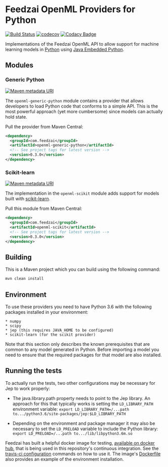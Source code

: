 # Feedzai OpenML Providers for Python
[![Build Status](https://travis-ci.com/feedzai/feedzai-openml-python.svg?branch=hf-0.3.X)](https://travis-ci.com/feedzai/feedzai-openml-python)
[![codecov](https://codecov.io/gh/feedzai/feedzai-openml-python/branch/hf-0.3.X/graph/badge.svg)](https://codecov.io/gh/feedzai/feedzai-openml-python)
[![Codacy Badge](https://api.codacy.com/project/badge/Grade/4cb28e8bf4104cffa20812e207514b9b?branch=hf-0.3.X)](https://www.codacy.com/app/feedzai/feedzai-openml-python?utm_source=github.com&amp;utm_medium=referral&amp;utm_content=feedzai/feedzai-openml-python&amp;utm_campaign=Badge_Grade)

Implementations of the Feedzai OpenML API to allow support for machine
learning models in [Python](https://www.python.org/)
using [Java Embedded Python](https://github.com/ninia/jep). 

## Modules

### Generic Python
[![Maven metadata URI](https://img.shields.io/maven-metadata/v/http/central.maven.org/maven2/com/feedzai/openml-generic-python/maven-metadata.xml.svg)](https://mvnrepository.com/artifact/com.feedzai/openml-generic-python)

The `openml-generic-python` module contains a provider that allows
developers to load Python code that conforms to a simple API.
This is the most powerful approach (yet more cumbersome) since models
can actually hold state.

Pull the provider from Maven Central:
```xml
<dependency>
  <groupId>com.feedzai</groupId>
  <artifactId>openml-generic-python</artifactId>
  <!-- See project tags for latest version -->
  <version>0.3.0</version>
</dependency>
```

### Scikit-learn
[![Maven metadata URI](https://img.shields.io/maven-metadata/v/http/central.maven.org/maven2/com/feedzai/openml-scikit/maven-metadata.xml.svg)](https://mvnrepository.com/artifact/com.feedzai/openml-scikit)

The implementation in the `openml-scikit` module adds support for models built with
[scikit-learn](http://scikit-learn.org/stable/index.html).

Pull this module from Maven Central:
```xml
<dependency>
  <groupId>com.feedzai</groupId>
  <artifactId>openml-scikit</artifactId>
  <!-- See project tags for latest version -->
  <version>0.3.0</version>
</dependency>
```

## Building
This is a Maven project which you can build using the following command:
```bash
mvn clean install
```

## Environment

To use these providers you need to have Python 3.6 with the following packages installed in your environment:

    * numpy 
    * scipy
    * jep (this requires JAVA_HOME to be configured)
    * scikit-learn (for the scikit provider)
    
Note that this section only describes the known prerequisites that are common to any model generated in Python.
Before importing a model you need to ensure that the required packages for that model are also installed.

## Running the tests 

To actually run the tests, two other configurations may be necessary for Jep to work properly:

* The java.library.path property needs to point to the Jep library. An approach for this that typically works is setting the `LD_LIBRARY_PATH` environment variable: `export LD_LIBRARY_PATH=/...path to.../python3.6/site-packages/jep:$LD_LIBRARY_PATH`
    
* Depending on the environment and package manager it may also be necessary to set the `LD_PRELOAD` variable to include the Python library: `export LD_PRELOAD=/...path to.../lib/libpython3.6m.so`


Feedzai has built a helpful docker image for testing, [available on docker hub](https://hub.docker.com/r/feedzai/oracle-jep-miniconda/),
that is being used in this repository's continuous integration. See the [travis-ci configuration](.travis.yml) commands
on how to use it.
The image's [Dockerfile](https://github.com/feedzai/oracle-jep-miniconda/blob/master/Dockerfile) also provides an example 
of the environment installation.
